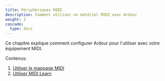 ```yaml
---
title: Périphériques MIDI
description: Comment utiliser un matériel MIDI avec Ardour
weight: 2
cascade:
  type: docs
---
```


Ce chapitre explique comment configurer Ardour pour l'utiliser avec votre équipement MIDI.

Contenus:

<!-- 1. [Setting up MIDI keyboards](setting-up-midi-keyboard/) -->
1. [Utiliser le mappage MIDI](midi-maps/)
2. [Utiliser MIDI Learn](midi-learn/)
<!-- 4. [Syncing tempo](syncing-tempo/) -->
